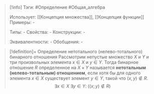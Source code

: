 > [!info]
> Тэги: #Определение #Общая_алгебра 
> 
> Использует: [[Концепция множества]], [[Концепция функции]]
> Примеры: *-*
> 
> Типы: *-*
> Свойства: *-*
> Конструкции: *-*
> 
> Эквивалентности: *-*
> Обобщения: *-*

> [!definition]+ Определение нетотального (нелево-тотального) бинарного отношения
> Рассмотрим непустые множество $X$ и $Y$ и три произвольных элемента $x \in X$ и $y \in Y$. Тогда бинарное отношение $R$ определенное на $X \times Y$ называется **нетотальным (нелево-тотальным) отношением**, если хотя бы для одного элемента $x \in X$ существует элемент $y \in Y$, такой что $(x,y)\not\in R$.
> $$\exists x \in X \; \exists y \in Y: \; \big((x;y) \not\in R\big)$$